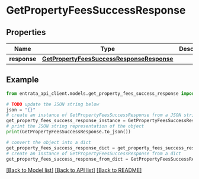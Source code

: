 # GetPropertyFeesSuccessResponse


## Properties

Name | Type | Description | Notes
------------ | ------------- | ------------- | -------------
**response** | [**GetPropertyFeesSuccessResponseResponse**](GetPropertyFeesSuccessResponseResponse.md) |  | 

## Example

```python
from entrata_api_client.models.get_property_fees_success_response import GetPropertyFeesSuccessResponse

# TODO update the JSON string below
json = "{}"
# create an instance of GetPropertyFeesSuccessResponse from a JSON string
get_property_fees_success_response_instance = GetPropertyFeesSuccessResponse.from_json(json)
# print the JSON string representation of the object
print(GetPropertyFeesSuccessResponse.to_json())

# convert the object into a dict
get_property_fees_success_response_dict = get_property_fees_success_response_instance.to_dict()
# create an instance of GetPropertyFeesSuccessResponse from a dict
get_property_fees_success_response_from_dict = GetPropertyFeesSuccessResponse.from_dict(get_property_fees_success_response_dict)
```
[[Back to Model list]](../README.md#documentation-for-models) [[Back to API list]](../README.md#documentation-for-api-endpoints) [[Back to README]](../README.md)


